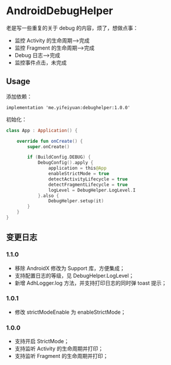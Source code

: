 # AndroidDebugHelper


老是写一些重复的关于 debug 的内容，烦了，想做点事：

- 监控 Activity 的生命周期-->完成
- 监控 Fragment 的生命周期-->完成
- Debug 日志-->完成
- 监控事件点击，未完成

## Usage

添加依赖：

```
implementation 'me.yifeiyuan:debughelper:1.0.0'
```

初始化：

```kotlin
class App : Application() {

    override fun onCreate() {
        super.onCreate()

        if (BuildConfig.DEBUG) {
            DebugConfig().apply {
                application = this@App
                enableStrictMode = true
                detectActivityLifecycle = true
                detectFragmentLifecycle = true
                logLevel = DebugHelper.LogLevel.I
            }.also {
                DebugHelper.setup(it)
        }
    }
}
```

## 变更日志

### 1.1.0

- 移除 AndroidX 修改为 Support 库，方便集成；
- 支持配置日志的等级，见 DebugHelper.LogLevel；
- 新增 AdhLogger.log 方法，并支持打印日志的同时弹 toast 提示；

### 1.0.1

- 修改 strictModeEnable 为 enableStrictMode；

### 1.0.0

- 支持开启 StrictMode；
- 支持监听 Activity 的生命周期并打印；
- 支持监听 Fragment 的生命周期并打印；